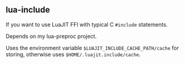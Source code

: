 ## lua-include

If you want to use LuaJIT FFI with typical C `#include` statements.

Depends on my lua-preproc project.

Uses the environment variable `$LUAJIT_INCLUDE_CACHE_PATH/cache` for storing, otherwise uses `$HOME/.luajit.include/cache`.
